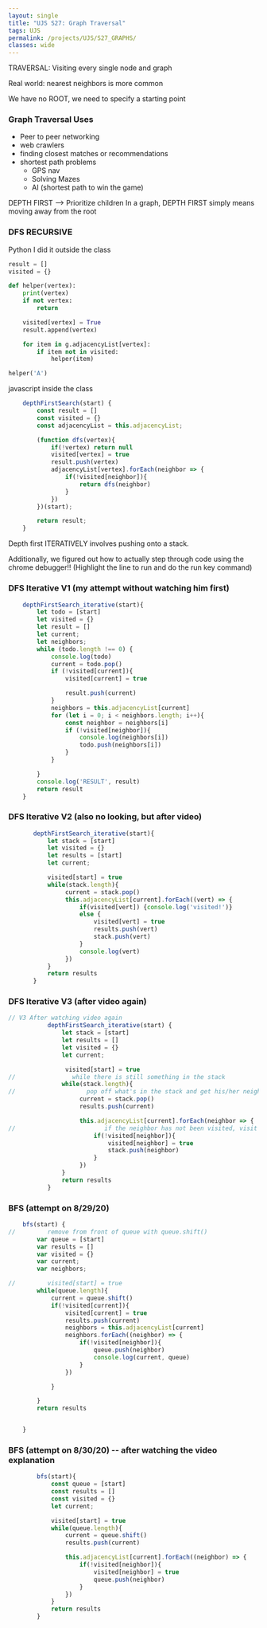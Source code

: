```yaml
---
layout: single
title: "UJS S27: Graph Traversal"
tags: UJS
permalink: /projects/UJS/S27_GRAPHS/
classes: wide
---
```


TRAVERSAL: Visiting every single node and graph

Real world: nearest neighbors is more common

We have no ROOT, we need to specify a starting point

### Graph Traversal Uses

- Peer to peer networking
- web crawlers
- finding closest matches or recommendations
- shortest path problems
  - GPS nav
  - Solving Mazes
  - AI (shortest path to win the game)

DEPTH FIRST --> Prioritize children
In a graph, DEPTH FIRST simply means moving away from the root

### DFS RECURSIVE

Python I did it outside the class

```python
result = []
visited = {}

def helper(vertex):
    print(vertex)
    if not vertex:
        return

    visited[vertex] = True
    result.append(vertex)

    for item in g.adjacencyList[vertex]:
        if item not in visited:
            helper(item)

helper('A')

```

javascript inside the class

```javascript
    depthFirstSearch(start) {
        const result = []
        const visited = {}
        const adjacencyList = this.adjacencyList;

        (function dfs(vertex){
            if(!vertex) return null
            visited[vertex] = true
            result.push(vertex)
            adjacencyList[vertex].forEach(neighbor => {
                if(!visited[neighbor]){
                    return dfs(neighbor)
                }
            })
        })(start);

        return result;
    }
```

Depth first ITERATIVELY involves pushing onto a stack.

Additionally, we figured out how to actually step through code using the chrome debugger!!
(Highlight the line to run and do the run key command)

### DFS Iterative V1 (my attempt without watching him first)

```javascript
    depthFirstSearch_iterative(start){
        let todo = [start]
        let visited = {}
        let result = []
        let current;
        let neighbors;
        while (todo.length !== 0) {
            console.log(todo)
            current = todo.pop()
            if (!visited[current]){
                visited[current] = true

                result.push(current)
            }
            neighbors = this.adjacencyList[current]
            for (let i = 0; i < neighbors.length; i++){
                const neighbor = neighbors[i]
                if (!visited[neighbor]){
                    console.log(neighbors[i])
                    todo.push(neighbors[i])
                }
            }

        }
        console.log('RESULT', result)
        return result
    }

```

### DFS Iterative V2 (also no looking, but after video)

```javascript
       depthFirstSearch_iterative(start){
           let stack = [start]
           let visited = {}
           let results = [start]
           let current;

           visited[start] = true
           while(stack.length){
                current = stack.pop()
                this.adjacencyList[current].forEach((vert) => {
                    if(visited[vert]) {console.log('visited!')}
                    else {
                        visited[vert] = true
                        results.push(vert)
                        stack.push(vert)
                    }
                    console.log(vert)
                })
           }
           return results
       }

```

### DFS Iterative V3 (after video again)

```javascript
// V3 After watching video again
           depthFirstSearch_iterative(start) {
               let stack = [start]
               let results = []
               let visited = {}
               let current;

                visited[start] = true
//                while there is still something in the stack
               while(stack.length){
//                    pop off what's in the stack and get his/her neighbors
                    current = stack.pop()
                    results.push(current)

                    this.adjacencyList[current].forEach(neighbor => {
//                         if the neighbor has not been visited, visit and add their neighbors
                        if(!visited[neighbor]){
                            visited[neighbor] = true
                            stack.push(neighbor)
                        }
                    })
               }
               return results
           }
```

### BFS (attempt on 8/29/20)

```javascript
    bfs(start) {
//         remove from front of queue with queue.shift()
        var queue = [start]
        var results = []
        var visited = {}
        var current;
        var neighbors;

//         visited[start] = true
        while(queue.length){
            current = queue.shift()
            if(!visited[current]){
                visited[current] = true
                results.push(current)
                neighbors = this.adjacencyList[current]
                neighbors.forEach((neighbor) => {
                    if(!visited[neighbor]){
                        queue.push(neighbor)
                        console.log(current, queue)
                    }
                })

            }

        }
        return results


    }

```

### BFS (attempt on 8/30/20) -- after watching the video explanation

```javascript
        bfs(start){
            const queue = [start]
            const results = []
            const visited = {}
            let current;

            visited[start] = true
            while(queue.length){
                current = queue.shift()
                results.push(current)

                this.adjacencyList[current].forEach((neighbor) => {
                    if(!visited[neighbor]){
                        visited[neighbor] = true
                        queue.push(neighbor)
                    }
                })
            }
            return results
        }

```
